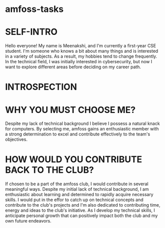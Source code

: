 # amfoss-tasks
# SELF-INTRO 
Hello everyone!
My name is Meenakshi, and I'm currently a first-year CSE student. I'm someone who knows a bit about many things and is interested in a variety of subjects. As a result, my hobbies tend to change frequently. In the technical field, I was initially interested in cybersecurity, but now I want to explore different areas before deciding on my career path.
# INTROSPECTION
# WHY YOU MUST CHOOSE ME?
Despite my lack of technical background I believe I possess a natural knack for computers. By selecting me, amfoss gains an enthusiastic member with a strong determination to excel and contribute effectively to the team's objectives.
# HOW WOULD YOU CONTRIBUTE BACK TO THE CLUB?
If chosen to be a part of the amfoss club, I would contribute in several meaningful ways. Despite my initial lack of technical background, I am enthusiastic about learning and determined to rapidly acquire necessary skills. I would put in the effor to catch up on technical concepts and contribute to the club's projects and I'm also dedicated to contributing time, energy and ideas to the club's initiative. As I develop my technical skills, I anticipate personal growth that can positively impact both the club and my own future endeavors. 
